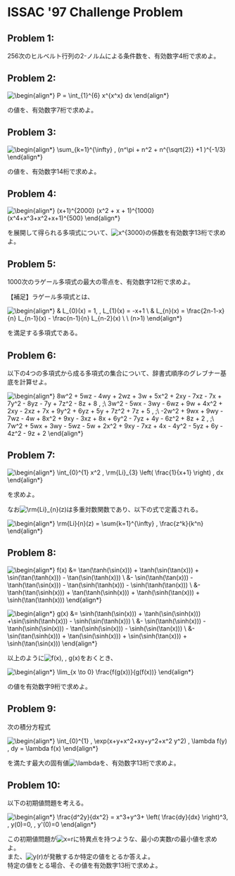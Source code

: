 # ISSAC '97 Challenge Problem

## Problem 1:
256次のヒルベルト行列の2-ノルムによる条件数を、有効数字4桁で求めよ。  

## Problem 2:
![\begin{align*}
P = \int_{1}^{6} x^{x^x} dx
\end{align*}](https://render.githubusercontent.com/render/math?math=%5Clarge+%5Cdisplaystyle+%5Cbegin%7Balign%2A%7D%0AP+%3D+%5Cint_%7B1%7D%5E%7B6%7D+x%5E%7Bx%5Ex%7D+dx%0A%5Cend%7Balign%2A%7D)

の値を、有効数字7桁で求めよ。

## Problem 3:
![\begin{align*}
\sum_{k=1}^{\infty} \, (n^\pi + n^2 + n^{\sqrt{2}} +1 )^{-1/3}
\end{align*}](https://render.githubusercontent.com/render/math?math=%5Clarge+%5Cdisplaystyle+%5Cbegin%7Balign%2A%7D%0A%5Csum_%7Bk%3D1%7D%5E%7B%5Cinfty%7D+%5C%2C+%28n%5E%5Cpi+%2B+n%5E2+%2B+n%5E%7B%5Csqrt%7B2%7D%7D+%2B1+%29%5E%7B-1%2F3%7D%0A%5Cend%7Balign%2A%7D)

の値を、有効数字14桁で求めよ。

## Problem 4:
![\begin{align*}
(x+1)^{2000} (x^2 + x + 1)^{1000} (x^4+x^3+x^2+x+1)^{500}
\end{align*}](https://render.githubusercontent.com/render/math?math=%5Clarge+%5Cdisplaystyle+%5Cbegin%7Balign%2A%7D%0A%28x%2B1%29%5E%7B2000%7D+%28x%5E2+%2B+x+%2B+1%29%5E%7B1000%7D+%28x%5E4%2Bx%5E3%2Bx%5E2%2Bx%2B1%29%5E%7B500%7D%0A%5Cend%7Balign%2A%7D)  

を展開して得られる多項式について、![x^{3000}](https://render.githubusercontent.com/render/math?math=%5Clarge+%5Ctextstyle+x%5E%7B3000%7D)の係数を有効数字13桁で求めよ。

## Problem 5:  
1000次のラゲール多項式の最大の零点を、有効数字12桁で求めよ。

【補足】ラゲール多項式とは、

![\begin{align*}
& L_{0}(x) = 1, \, L_{1}(x) = -x+1 \\
& L_{n}(x) = \frac{2n-1-x}{n} L_{n-1}(x) - \frac{n-1}{n} L_{n-2}(x) \ \ (n>1)
\end{align*}](https://render.githubusercontent.com/render/math?math=%5Clarge+%5Cdisplaystyle+%5Cbegin%7Balign%2A%7D%0A%26+L_%7B0%7D%28x%29+%3D+1%2C+%5C%2C+L_%7B1%7D%28x%29+%3D+-x%2B1+%5C%5C%0A%26+L_%7Bn%7D%28x%29+%3D+%5Cfrac%7B2n-1-x%7D%7Bn%7D+L_%7Bn-1%7D%28x%29+-+%5Cfrac%7Bn-1%7D%7Bn%7D+L_%7Bn-2%7D%28x%29+%5C+%5C+%28n%3E1%29%0A%5Cend%7Balign%2A%7D)

を満足する多項式である。

## Problem 6:
以下の4つの多項式から成る多項式の集合について、辞書式順序のグレブナー基底を計算せよ。

![\begin{align*}
8w^2 + 5wz - 4wy + 2wz + 3w + 5x^2 + 2xy - 7xz - 7x + 7y^2 - 8yz - 7y + 7z^2 - 8z + 8 \, ;\\
3w^2 - 5wx - 3wy - 6wz + 9w + 4x^2 + 2xy - 2xz + 7x + 9y^2 + 6yz + 5y + 7z^2 + 7z + 5 \, ;\\
-2w^2 + 9wx + 9wy - 7wz - 4w + 8x^2 + 9xy - 3xz + 8x + 6y^2 - 7yz + 4y - 6z^2 + 8z + 2 \, ;\\
7w^2 + 5wx + 3wy - 5wz - 5w + 2x^2 + 9xy - 7xz + 4x - 4y^2 - 5yz + 6y - 4z^2 - 9z + 2
\end{align*}
](https://render.githubusercontent.com/render/math?math=%5Clarge+%5Cdisplaystyle+%5Cbegin%7Balign%2A%7D%0A8w%5E2+%2B+5wz+-+4wy+%2B+2wz+%2B+3w+%2B+5x%5E2+%2B+2xy+-+7xz+-+7x+%2B+7y%5E2+-+8yz+-+7y+%2B+7z%5E2+-+8z+%2B+8+%5C%2C+%3B%5C%5C%0A3w%5E2+-+5wx+-+3wy+-+6wz+%2B+9w+%2B+4x%5E2+%2B+2xy+-+2xz+%2B+7x+%2B+9y%5E2+%2B+6yz+%2B+5y+%2B+7z%5E2+%2B+7z+%2B+5+%5C%2C+%3B%5C%5C%0A-2w%5E2+%2B+9wx+%2B+9wy+-+7wz+-+4w+%2B+8x%5E2+%2B+9xy+-+3xz+%2B+8x+%2B+6y%5E2+-+7yz+%2B+4y+-+6z%5E2+%2B+8z+%2B+2+%5C%2C+%3B%5C%5C%0A7w%5E2+%2B+5wx+%2B+3wy+-+5wz+-+5w+%2B+2x%5E2+%2B+9xy+-+7xz+%2B+4x+-+4y%5E2+-+5yz+%2B+6y+-+4z%5E2+-+9z+%2B+2%0A%5Cend%7Balign%2A%7D%0A)

## Problem 7:
![\begin{align*}
\int_{0}^{1} x^2 \, \rm{Li}_{3} \left( \frac{1}{x+1} \right) \, dx
\end{align*}](https://render.githubusercontent.com/render/math?math=%5Clarge+%5Cdisplaystyle+%5Cbegin%7Balign%2A%7D%0A%5Cint_%7B0%7D%5E%7B1%7D+x%5E2+%5C%2C+%5Crm%7BLi%7D_%7B3%7D+%5Cleft%28+%5Cfrac%7B1%7D%7Bx%2B1%7D+%5Cright%29+%5C%2C+dx%0A%5Cend%7Balign%2A%7D)

を求めよ。

なお![\rm{Li}_{n}(z)](https://render.githubusercontent.com/render/math?math=%5Clarge+%5Ctextstyle+%5Crm%7BLi%7D_%7Bn%7D%28z%29)は多重対数関数であり、以下の式で定義される。

![\begin{align*}
\rm{Li}_{n}(z) = \sum_{k=1}^{\infty} \, \frac{z^k}{k^n}
\end{align*}](https://render.githubusercontent.com/render/math?math=%5Clarge+%5Cdisplaystyle+%5Cbegin%7Balign%2A%7D%0A%5Crm%7BLi%7D_%7Bn%7D%28z%29+%3D+%5Csum_%7Bk%3D1%7D%5E%7B%5Cinfty%7D+%5C%2C+%5Cfrac%7Bz%5Ek%7D%7Bk%5En%7D%0A%5Cend%7Balign%2A%7D)

## Problem 8:
![\begin{align*}
f(x) &=  \tan(\tanh(\sin(x))) + \tanh(\sin(\tan(x))) + \sin(\tan(\tanh(x))) - \tan(\sin(\tanh(x))) \\
&- \sin(\tanh(\tan(x))) - \tanh(\tan(\sin(x))) - \tan(\sinh(\tanh(x))) - \sinh(\tanh(\tan(x))) \\
&- \tanh(\tan(\sinh(x))) + \tan(\tanh(\sinh(x))) + \tanh(\sinh(\tan(x))) + \sinh(\tan(\tanh(x)))
\end{align*}](https://render.githubusercontent.com/render/math?math=%5Clarge+%5Cdisplaystyle+%5Cbegin%7Balign%2A%7D%0Af%28x%29+%26%3D++%5Ctan%28%5Ctanh%28%5Csin%28x%29%29%29+%2B+%5Ctanh%28%5Csin%28%5Ctan%28x%29%29%29+%2B+%5Csin%28%5Ctan%28%5Ctanh%28x%29%29%29+-+%5Ctan%28%5Csin%28%5Ctanh%28x%29%29%29+%5C%5C%0A%26-+%5Csin%28%5Ctanh%28%5Ctan%28x%29%29%29+-+%5Ctanh%28%5Ctan%28%5Csin%28x%29%29%29+-+%5Ctan%28%5Csinh%28%5Ctanh%28x%29%29%29+-+%5Csinh%28%5Ctanh%28%5Ctan%28x%29%29%29+%5C%5C%0A%26-+%5Ctanh%28%5Ctan%28%5Csinh%28x%29%29%29+%2B+%5Ctan%28%5Ctanh%28%5Csinh%28x%29%29%29+%2B+%5Ctanh%28%5Csinh%28%5Ctan%28x%29%29%29+%2B+%5Csinh%28%5Ctan%28%5Ctanh%28x%29%29%29%0A%5Cend%7Balign%2A%7D)

![\begin{align*}
g(x) &= \sinh(\tanh(\sin(x))) + \tanh(\sin(\sinh(x))) +\sin(\sinh(\tanh(x))) - \sinh(\sin(\tanh(x))) \\
&- \sin(\tanh(\sinh(x))) - \tanh(\sinh(\sin(x))) - \tan(\sinh(\sin(x))) - \sinh(\sin(\tan(x))) \\
&- \sin(\tan(\sinh(x))) + \tan(\sin(\sinh(x))) + \sin(\sinh(\tan(x))) + \sinh(\tan(\sin(x)))
\end{align*}](https://render.githubusercontent.com/render/math?math=%5Clarge+%5Cdisplaystyle+%5Cbegin%7Balign%2A%7D%0Ag%28x%29+%26%3D+%5Csinh%28%5Ctanh%28%5Csin%28x%29%29%29+%2B+%5Ctanh%28%5Csin%28%5Csinh%28x%29%29%29+%2B%5Csin%28%5Csinh%28%5Ctanh%28x%29%29%29+-+%5Csinh%28%5Csin%28%5Ctanh%28x%29%29%29+%5C%5C%0A%26-+%5Csin%28%5Ctanh%28%5Csinh%28x%29%29%29+-+%5Ctanh%28%5Csinh%28%5Csin%28x%29%29%29+-+%5Ctan%28%5Csinh%28%5Csin%28x%29%29%29+-+%5Csinh%28%5Csin%28%5Ctan%28x%29%29%29+%5C%5C%0A%26-+%5Csin%28%5Ctan%28%5Csinh%28x%29%29%29+%2B+%5Ctan%28%5Csin%28%5Csinh%28x%29%29%29+%2B+%5Csin%28%5Csinh%28%5Ctan%28x%29%29%29+%2B+%5Csinh%28%5Ctan%28%5Csin%28x%29%29%29%0A%5Cend%7Balign%2A%7D)

以上のように![f(x), \, g(x)](https://render.githubusercontent.com/render/math?math=%5Clarge+%5Ctextstyle+f%28x%29%2C+%5C%2C+g%28x%29)をおくとき、

![\begin{align*}
\lim_{x \to 0} \frac{f(g(x))}{g(f(x))}
\end{align*}](https://render.githubusercontent.com/render/math?math=%5Clarge+%5Cdisplaystyle+%5Cbegin%7Balign%2A%7D%0A%5Clim_%7Bx+%5Cto+0%7D+%5Cfrac%7Bf%28g%28x%29%29%7D%7Bg%28f%28x%29%29%7D%0A%5Cend%7Balign%2A%7D)

の値を有効数字9桁で求めよ。

## Problem 9:
次の積分方程式

![\begin{align*}
\int_{0}^{1} \, \exp(x+y+x^2+xy+y^2+x^2 y^2) \, \lambda f(y) \, dy = \lambda f(x)
\end{align*}](https://render.githubusercontent.com/render/math?math=%5Clarge+%5Cdisplaystyle+%5Cbegin%7Balign%2A%7D%0A%5Cint_%7B0%7D%5E%7B1%7D+%5C%2C+%5Cexp%28x%2By%2Bx%5E2%2Bxy%2By%5E2%2Bx%5E2+y%5E2%29+%5C%2C+%5Clambda+f%28y%29+%5C%2C+dy+%3D+%5Clambda+f%28x%29%0A%5Cend%7Balign%2A%7D)

を満たす最大の固有値![\lambda](https://render.githubusercontent.com/render/math?math=%5Clarge+%5Ctextstyle+%5Clambda)を、有効数字13桁で求めよ。

## Problem 10:
以下の初期値問題を考える。

![\begin{align*}
\frac{d^2y}{dx^2} = x^3+y^3+ \left( \frac{dy}{dx} \right)^3, \, y(0)=0, \, y'(0)=0
\end{align*}](https://render.githubusercontent.com/render/math?math=%5Clarge+%5Cdisplaystyle+%5Cbegin%7Balign%2A%7D%0A%5Cfrac%7Bd%5E2y%7D%7Bdx%5E2%7D+%3D+x%5E3%2By%5E3%2B+%5Cleft%28+%5Cfrac%7Bdy%7D%7Bdx%7D+%5Cright%29%5E3%2C+%5C%2C+y%280%29%3D0%2C+%5C%2C+y%27%280%29%3D0%0A%5Cend%7Balign%2A%7D)

この初期値問題が![x=r](https://render.githubusercontent.com/render/math?math=%5Clarge+%5Ctextstyle+x%3Dr)に特異点を持つような、最小の実数$r$の最小値を求めよ。  
また、![y(r)](https://render.githubusercontent.com/render/math?math=%5Clarge+%5Ctextstyle+y%28r%29)が発散するか特定の値をとるか答えよ。  
特定の値をとる場合、その値を有効数字13桁で求めよ。
